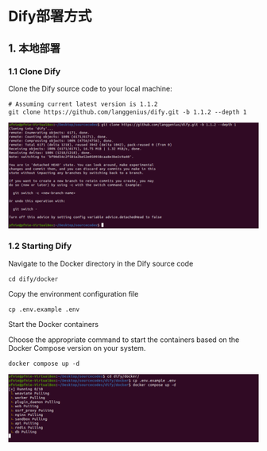 # Dify部署方式

## 1. 本地部署

### 1.1 Clone Dify

Clone the Dify source code to your local machine:

```
# Assuming current latest version is 1.1.2
git clone https://github.com/langgenius/dify.git -b 1.1.2 --depth 1
```

![](images/2025-03-24_180149.png)

### 1.2 Starting Dify

Navigate to the Docker directory in the Dify source code

```
cd dify/docker
```

Copy the environment configuration file

```
cp .env.example .env
```

Start the Docker containers

Choose the appropriate command to start the containers based on the Docker Compose version on your system. 

```
docker compose up -d
```

![](images/2025-03-24_180415.png)